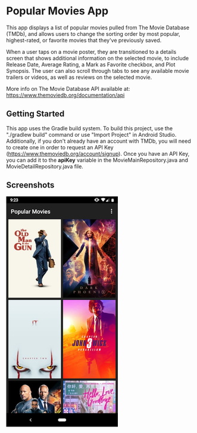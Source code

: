 # Popular Movies App

This app displays a list of popular movies pulled from The Movie Database (TMDb), and allows users to change the sorting order by most popular, highest-rated, or favorite movies that they've previously saved. 

When a user taps on a movie poster, they are transitioned to a details screen that shows additional information on the selected movie, to include Release Date, Average Rating, a Mark as Favorite checkbox, and Plot Synopsis. The user can also scroll through tabs to see any available movie trailers or videos, as well as reviews on the selected movie.

More info on The Movie Database API available at: https://www.themoviedb.org/documentation/api


## Getting Started

This app uses the Gradle build system. To build this project, use the "./gradlew build" command or use "Import Project" in Android Studio. Additionally, if you don't already have an account with TMDb, you will need to create one in order to request an API Key (https://www.themoviedb.org/account/signup). Once you have an API Key, you can add it to the **apiKey** variable in the MovieMainRepository.java and MovieDetailRepository.java file.

## Screenshots

![alt text](https://github.com/dcronin202/PopularMovies/blob/master/screenshots/popularViewScreenshot.png)
